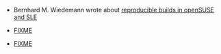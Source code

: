 * Bernhard M. Wiedemann wrote about
[reproducible builds in openSUSE and SLE](https://www.suse.com/c/reproducible-builds-in-opensuse-and-sle/)

* [FIXME](https://arxiv.org/abs/1803.06766)

* [FIXME](https://lists.reproducible-builds.org/pipermail/rb-general/2018-June/001068.html)
